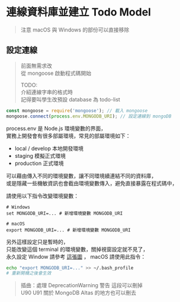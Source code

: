 # 連線資料庫並建立 Todo Model

> 注意 macOS 與 Windows 的部份可以直接移除

## 設定連線

> 前面無需求改  
> 從 mongoose 啟動程式碼開始
>
> TODO:  
> 介紹連線字串的格式時  
> 記得要叫學生改預設 database 為 todo-list

```javascript
const mongoose = require('mongoose'); // 載入 mongoose
mongoose.connect(process.env.MONGODB_URI); // 設定連線到 mongoDB
```

process.env 是 Node.js 環境變數的界面，  
實務上開發會有很多部屬環境，常見的部屬環境如下：

- local / develop 本地開發環境
- staging 模擬正式環境
- production 正式環境

可以藉由傳入不同的環境變數，讓不同環境續連結不同的資料庫，  
或是隱藏一些機敏資訊也會截由環境變數傳入，避免直接暴露在程式碼中，

請使用以下指令改變環境變數：

```text
# Windows
set MONGODB_URI=... # 新增環境變數 MONGODB_URI

# macOS
export MONGODB_URI=... # 新增環境變數 MONGODB_URI
```

<!--
  # macOS 還能覆蓋單行指令的環境變數
  MONGODB_URI=... npm run start
-->

另外這樣設定只是暫時的，  
只能改變這個 terminal 的環境變數，關掉視窗設定就不見了，  
永久設定 Window 請參考 [這張圖](https://wl00887404.github.io/mongo-altas-textbook/windows-env.png) ， macOS 請使用此指令：

```bash
echo "export MONGODB_URI=..." >> ~/.bash_profile
# 重新開機之後會生效
```

> 插曲：處理 DeprecationWarning 警告 這段可以刪掉  
> U90 U91 關於 MongoDB Altas 的地方也可以刪去
